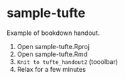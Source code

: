 # sample-tufte

Example of bookdown handout.

1. Open sample-tufte.Rproj
1. Open sample-tufte.Rmd
1. `Knit to tufte_handout2` (tooolbar)
1. Relax for a few minutes
